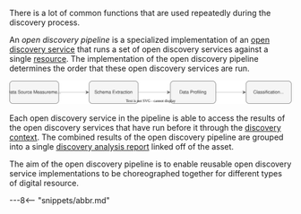 <!-- SPDX-License-Identifier: CC-BY-4.0 -->
<!-- Copyright Contributors to the ODPi Egeria project. -->

There is a lot of common functions that are used repeatedly during the discovery process.

An *open discovery pipeline* is a specialized implementation of an [open discovery service](/guides/developer/open-discovery-services/overview) that runs a set of open discovery services against a single [resource](/concepts/resource).  The implementation of the open discovery pipeline determines the order that these open discovery services are run. 

![Open discovery pipeline example](/guides/developer/open-discovery-services/open-discovery-pipeline-example.svg)

Each open discovery service in the pipeline is able to access the results of the open discovery services that have run before it through the [discovery context](/guides/developer/open-discovery-services/discovery-context).  The combined results of the open discovery pipeline are grouped into a single [discovery analysis report](/guides/developer/open-discovery-services/discovery-analysis-report) linked off of the asset.

The aim of the open discovery pipeline is to enable reusable open discovery service implementations to be choreographed together for different types of digital resource.

---8<-- "snippets/abbr.md"
